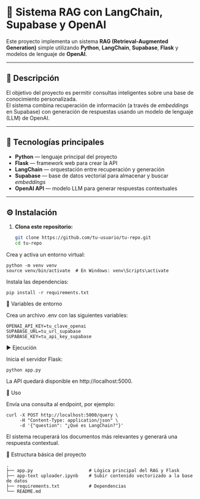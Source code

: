 # 🧠 Sistema RAG con LangChain, Supabase y OpenAI

Este proyecto implementa un sistema **RAG (Retrieval-Augmented Generation)** simple utilizando **Python**, **LangChain**, **Supabase**, **Flask** y modelos de lenguaje de **OpenAI**.

---

## 🚀 Descripción

El objetivo del proyecto es permitir consultas inteligentes sobre una base de conocimiento personalizada.  
El sistema combina recuperación de información (a través de *embeddings* en Supabase) con generación de respuestas usando un modelo de lenguaje (LLM) de OpenAI.

---

## 🧩 Tecnologías principales

- **Python** — lenguaje principal del proyecto  
- **Flask** — framework web para crear la API  
- **LangChain** — orquestación entre recuperación y generación  
- **Supabase** — base de datos vectorial para almacenar y buscar *embeddings*  
- **OpenAI API** — modelo LLM para generar respuestas contextuales  

---

## ⚙️ Instalación

1. **Clona este repositorio:**
   ```bash
   git clone https://github.com/tu-usuario/tu-repo.git
   cd tu-repo
   ``` 

Crea y activa un entorno virtual:
```
python -m venv venv
source venv/bin/activate  # En Windows: venv\Scripts\activate
```

Instala las dependencias:
```
pip install -r requirements.txt
```
🔑 Variables de entorno

Crea un archivo .env con las siguientes variables:
```
OPENAI_API_KEY=tu_clave_openai
SUPABASE_URL=tu_url_supabase
SUPABASE_KEY=tu_api_key_supabase
```
▶️ Ejecución

Inicia el servidor Flask:
```
python app.py
```

La API quedará disponible en http://localhost:5000.

🧠 Uso

Envía una consulta al endpoint, por ejemplo:
```
curl -X POST http://localhost:5000/query \
     -H "Content-Type: application/json" \
     -d '{"question": "¿Qué es LangChain?"}'
```

El sistema recuperará los documentos más relevantes y generará una respuesta contextual.

🧰 Estructura básica del proyecto
```
.
├── app.py                     # Lógica principal del RAG y Flask
├── app-text uploader.ipynb    # Subir contenido vectorizado a la base de datos
├── requirements.txt           # Dependencias
└── README.md
```

